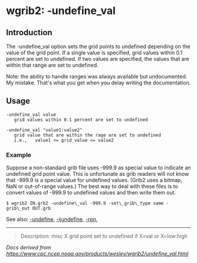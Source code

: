 # wgrib2: -undefine_val

## Introduction

The -undefine_val option sets the grid points to undefined
depending on the value of the grid point. If a single value is specified, grid
values within 0.1 percent are set to undefined. If two values are specified,
the values that are within that range are set to undefined.

Note: the ability to handle ranges was always available but undocumented.
My mistake. That's what you get when you delay writing the documentation.

## Usage

```
-undefine_val value
   grid values within 0.1 percent are set to undefined

-undefine_val "value1:value2"
   grid value that are within the rage are set to undefined
   i.e.,   value1 <= grid_value <= value2
```

### Example

Suppose a non-standard grib file uses -999.9 as special value to
indicate an undefined grid point value. This is unfortunate as grib
readers will not know that -999.9 is a special value for undefined
values. (Grib2 uses a bitmap, NaN or out-of-range values.)
The best way to deal with these files is to convert
values of -999.9 to undefined values and then write them out.

```
$ wgrib2 IN.grb2 -undefine\_val -999.9 -set\_grib\_type same -grib\_out OUT.grb
```

See also:
[-undefine](./undefine.md),
[-ijundefine](./ijundefine.md),
[-rpn](./rpn.md),

---

> Description: misc X grid point set to undefined if X=val or X=low:high

_Docs derived from <https://www.cpc.ncep.noaa.gov/products/wesley/wgrib2/undefine_val.html>_
